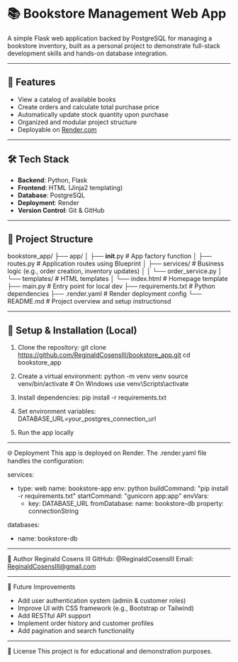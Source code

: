 # 📚 Bookstore Management Web App

A simple Flask web application backed by PostgreSQL for managing a bookstore inventory, built as a personal project to demonstrate full-stack development skills and hands-on database integration.

---

## 🚀 Features

- View a catalog of available books
- Create orders and calculate total purchase price
- Automatically update stock quantity upon purchase
- Organized and modular project structure
- Deployable on [Render.com](https://render.com)

---

## 🛠 Tech Stack

- **Backend**: Python, Flask  
- **Frontend**: HTML (Jinja2 templating)  
- **Database**: PostgreSQL  
- **Deployment**: Render  
- **Version Control**: Git & GitHub  

---

## 📁 Project Structure

bookstore_app/
├── app/
│   ├── __init__.py       # App factory function
│   ├── routes.py         # Application routes using Blueprint
│   ├── services/         # Business logic (e.g., order creation, inventory updates)
│   │   └── order_service.py
│   └── templates/        # HTML templates
│       └── index.html    # Homepage template
├── main.py               # Entry point for local dev
├── requirements.txt      # Python dependencies
├── .render.yaml          # Render deployment config
└── README.md             # Project overview and setup instructionsd

---

## 🔧 Setup & Installation (Local)

1. Clone the repository:
   git clone https://github.com/ReginaldCosensIII/bookstore_app.git
   cd bookstore_app

2. Create a virtual environment:
   python -m venv venv
   source venv/bin/activate  # On Windows use venv\Scripts\activate

3. Install dependencies:
   pip install -r requirements.txt

4. Set environment variables:
   DATABASE_URL=your_postgres_connection_url

5. Run the app locally

---

🌐 Deployment
This app is deployed on Render.
The .render.yaml file handles the configuration:

services:
  - type: web
    name: bookstore-app
    env: python
    buildCommand: "pip install -r requirements.txt"
    startCommand: "gunicorn app:app"
    envVars:
      - key: DATABASE_URL
        fromDatabase:
          name: bookstore-db
          property: connectionString

databases:
  - name: bookstore-db

---

🧠 Author
Reginald Cosens III
GitHub:  @ReginaldCosensIII
Email:   ReginaldCosensIII@gmail.com

---

📌 Future Improvements
-  Add user authentication system (admin & customer roles)
-  Improve UI with CSS framework (e.g., Bootstrap or Tailwind)
-  Add RESTful API support
-  Implement order history and customer profiles
-  Add pagination and search functionality

---

📜 License
This project is for educational and demonstration purposes.
